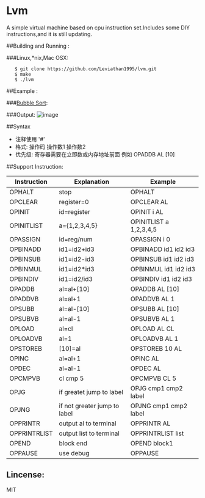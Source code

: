 # Lvm

A simple virtual machine based on cpu  instruction  set.Includes some DIY instructions,and it is still updating.

##Building and Running :

###Linux,*nix,Mac OSX:

       $ git clone https://github.com/Leviathan1995/lvm.git
       $ make
       $ ./lvm

##Example :

###[Bubble Sort](https://github.com/Leviathan1995/Lvm/blob/master/test/sort.txt):

               
###Output:
![image](https://github.com/Leviathan1995/lvm/raw/master/pic.png)

##Syntax
- 注释使用 '#'
- 格式: 操作码 操作数1 操作数2
- 优先级: 寄存器需要在立即数或内存地址前面 例如 OPADDB AL [10]
              
##Support Instruction:

| Instruction  |      Explanation            |          Example        |
| ------------ | --------------------------- | ------------------------|
|   OPHALT     |        stop                 |  OPHALT                 |
|   OPCLEAR    |        register=0           |  OPCLEAR AL             |
|   OPINIT     |        id=register          |  OPINIT i AL            |
|   OPINITLIST |        a={1,2,3,4,5}        |  OPINITLIST a 1,2,3,4,5 |
|   OPASSIGN   |        id=reg/num           |  OPASSIGN i 0           | 
|   OPBINADD   |        id1=id2+id3          |  OPBINADD id1 id2 id3   |
|   OPBINSUB   |        id1=id2-id3          |  OPBINSUB id1 id2 id3   |
|   OPBINMUL   |        id1=id2*id3          |  OPBINMUL id1 id2 id3   |
|   OPBINDIV   |        id1=id2/id3          |  OPBINDIV id1 id2 id3   |
|   OPADDB     |        al=al+[10]           |  OPADDB AL [10]         |
|   OPADDVB    |        al=al+1              |  OPADDVB AL 1           |
|   OPSUBB     |        al=al-[10]           |  OPSUBB AL [10]         |
|   OPSUBVB    |        al=al-1              |  OPSUBVB AL 1           |
|   OPLOAD     |        al=cl                |  OPLOAD AL CL           |
|   OPLOADVB   |        al=1                 |  OPLOADVB AL 1          |  
|   OPSTOREB   |        [10]=al              |  OPSTOREB 10 AL         |
|   OPINC      |        al=al+1              |  OPINC AL               |
|   OPDEC      |        al=al-1              |  OPDEC AL               |
|   OPCMPVB    |        cl cmp 5             |  OPCMPVB CL 5           |
|   OPJG       | if greatet jump to label    |  OPJG  cmp1 cmp2 label  |
|   OPJNG      |if not greater jump to label |  OPJNG cmp1 cmp2 label  |
|   OPPRINTR   |        output al to terminal|  OPPRINTR AL            |
|  OPPRINTRLIST|      output list to terminal|  OPPRINTRLIST list      |
|  OPEND       |        block end            |  OPEND block1           |
|  OPPAUSE     |        use debug            |  OPPAUSE                |

<h2>Lincense:</h2>
    MIT
